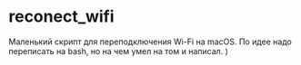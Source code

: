 # reconect_wifi
Маленький скрипт для переподключения Wi-Fi на macOS. По идее надо переписать на bash, но на чем умел на том и написал. )

